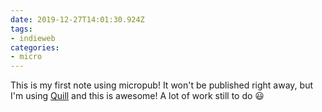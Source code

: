 ```yaml
---
date: 2019-12-27T14:01:30.924Z
tags:
- indieweb
categories:
- micro
---
```


This is my first note using micropub! It won't be published right away, but I'm using [Quill](https://quill.p3k.io) and this is awesome! A lot of work still to do 😃
